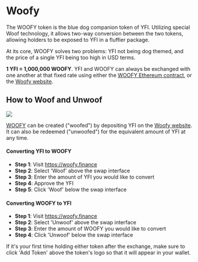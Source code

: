 # Woofy

The WOOFY token is the blue dog companion token of YFI. Utilizing special Woof technology, it allows two-way conversion between the two tokens, allowing holders to be exposed to YFI in a fluffier package.

At its core, WOOFY solves two problems: YFI not being dog themed, and the price of a single YFI being too high in USD terms.

**1 YFI = 1,000,000 WOOFY**. YFI and WOOFY can always be exchanged with one another at that fixed rate using either the [WOOFY Ethereum contract](https://etherscan.io/address/0xd0660cd418a64a1d44e9214ad8e459324d8157f1#code), or the [Woofy website](https://woofy.finance/).

## How to Woof and Unwoof

![](https://i.imgur.com/HqfCYZX.png)

[WOOFY](https://etherscan.io/address/0xd0660cd418a64a1d44e9214ad8e459324d8157f1) can be created ("woofed") by depositing YFI on the [Woofy website](https://woofy.finance/). It can also be redeemed ("unwoofed") for the equivalent amount of YFI at any time.

#### Converting YFI to WOOFY

- **Step 1**: Visit https://woofy.finance
- **Step 2**: Select 'Woof' above the swap interface
- **Step 3**: Enter the amount of YFI you would like to convert 
- **Step 4**: Approve the YFI
- **Step 5**: Click 'Woof' below the swap interface

#### Converting WOOFY to YFI

- **Step 1**: Visit https://woofy.finance
- **Step 2**: Select 'Unwoof' above the swap interface
- **Step 3**: Enter the amount of WOOFY you would like to convert 
- **Step 4**: Click 'Unwoof' below the swap interface

If it's your first time holding either token after the exchange, make sure to click 'Add Token' above the token's logo so that it will appear in your wallet.
